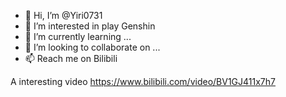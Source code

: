 - 👋 Hi, I’m @Yiri0731
- 👀 I’m interested in play Genshin
- 🌱 I’m currently learning ...
- 💞️ I’m looking to collaborate on ...
- 📫 Reach me on Bilibili

<!---
Yiri0731/Yiri0731 is a ✨ special ✨ repository because its `README.md` (this file) appears on your GitHub profile.
You can click the Preview link to take a look at your changes.
--->









A interesting video 
https://www.bilibili.com/video/BV1GJ411x7h7
